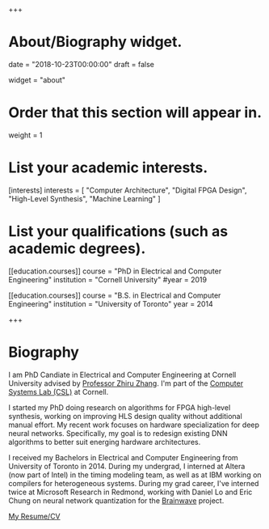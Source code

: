 +++
# About/Biography widget.

date = "2018-10-23T00:00:00"
draft = false

widget = "about"

# Order that this section will appear in.
weight = 1

# List your academic interests.
[interests]
  interests = [
    "Computer Architecture",
    "Digital FPGA Design",
    "High-Level Synthesis",
    "Machine Learning"
  ]

# List your qualifications (such as academic degrees).
[[education.courses]]
  course = "PhD in Electrical and Computer Engineering"
  institution = "Cornell University"
  #year = 2019

[[education.courses]]
  course = "B.S. in Electrical and Computer Engineering"
  institution = "University of Toronto"
  year = 2014
 
+++

# Biography

I am PhD Candiate in Electrical and Computer Engineering at Cornell University
advised by [Professor Zhiru Zhang](www.csl.cornell.edu/~zhiruz).
I'm part of the [Computer Systems Lab (CSL)](https://www.csl.cornell.edu) at Cornell.

I started my PhD doing research on algorithms for FPGA high-level synthesis,
working on improving HLS design quality without additional manual effort.
My recent work focuses on hardware specialization for deep neural networks.
Specifically, my goal is to redesign existing DNN algorithms to better suit
energing hardware architectures.

I received my Bachelors in Electrical and Computer Engineering from University of Toronto in 2014.
During my undergrad, I interned at Altera (now part of Intel) in the timing modeling team,
as well as at IBM working on compilers for heterogeneous systems.
During my grad career, I've interned twice at Microsoft Research in Redmond, working with
Daniel Lo and Eric Chung on neural network quantization for the
[Brainwave](https://www.microsoft.com/en-us/research/project/project-brainwave/) project.

[My Resume/CV](other/CV_Ritchie_Zhao.pdf)

